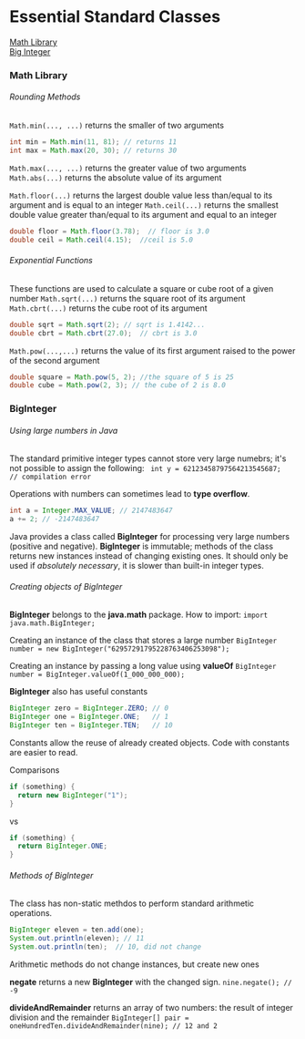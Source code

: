 # Essential Standard Classes
[Math Library](#Math-Library)  
[Big Integer](#BigInteger)  


### Math Library
###### Rounding Methods

`Math.min(..., ...)` returns the smaller of two arguments

``` java
int min = Math.min(11, 81); // returns 11
int max = Math.max(20, 30); // returns 30
```

`Math.max(..., ...)` returns the greater value of two arguments
`Math.abs(...)` returns the absolute value of its argument

`Math.floor(...)` returns the largest double value less than/equal to its argument and is equal to an integer
`Math.ceil(...)` returns the smallest double value greater than/equal to its argument and equal to an integer

``` java
double floor = Math.floor(3.78);  // floor is 3.0
double ceil = Math.ceil(4.15);  //ceil is 5.0
```

###### Exponential Functions
These functions are used to calculate a square or cube root of a given number
`Math.sqrt(...)` returns the square root of its argument
`Math.cbrt(...)` returns the cube root of its argument

``` java
double sqrt = Math.sqrt(2); // sqrt is 1.4142...
double cbrt = Math.cbrt(27.0);  // cbrt is 3.0
```

`Math.pow(...,...)` returns the value of its first argument raised to the power of the second argument

``` java
double square = Math.pow(5, 2); //the square of 5 is 25
double cube = Math.pow(2, 3); // the cube of 2 is 8.0
```

### BigInteger
###### Using large numbers in Java
The standard primitive integer types cannot store very large numebrs; it's not possible to assign the following:
` int y = 62123458797564213545687;  // compilation error`

Operations with numbers can sometimes lead to **type overflow**.

``` java
int a = Integer.MAX_VALUE; // 2147483647
a += 2; // -2147483647
```

Java provides a class called **BigInteger** for processing very large numbers (positive and negative). **BigInteger** is immutable; methods of the class returns new instances instead of changing existing ones. It should only be used if *absolutely necessary*, it is slower than built-in integer types.

###### Creating objects of BigInteger
**BigInteger** belongs to the **java.math** package.
How to import: `import java.math.BigInteger;`

Creating an instance of the class that stores a large number
`BigInteger number = new BigInteger("62957291795228763406253098");`

Creating an instance by passing a long value using **valueOf**
`BigInteger number = BigInteger.valueOf(1_000_000_000);`

**BigInteger** also has useful constants
``` java
BigInteger zero = BigInteger.ZERO; // 0
BigInteger one = BigInteger.ONE;   // 1
BigInteger ten = BigInteger.TEN;   // 10
```

Constants allow the reuse of already created objects. Code with constants are easier to read.

Comparisons
``` java
if (something) {
  return new BigInteger("1");
}
```
vs
``` java
if (something) {
  return BigInteger.ONE;
}
```

###### Methods of BigInteger
The class has non-static methdos to perform standard arithmetic operations.
``` java
BigInteger eleven = ten.add(one);
System.out.println(eleven); // 11
System.out.println(ten);  // 10, did not change
```

Arithmetic methods do not change instances, but create new ones

**negate** returns a new **BigInteger** with the changed sign.
`nine.negate(); // -9`

**divideAndRemainder** returns an array of two numbers: the result of integer division and the remainder
`BigInteger[] pair = oneHundredTen.divideAndRemainder(nine); // 12 and 2`
